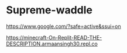 # Supreme-waddle
https://www.google.com/?safe=active&ssui=on

https://minecraft-On-Replit-READ-THE-DESCRIPTION.armaansingh30.repl.co
